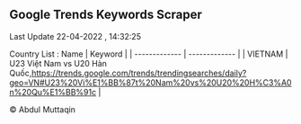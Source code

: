 

## Google Trends Keywords Scraper 
 
Last Update 22-04-2022 , 14:32:25

Country List :
 Name  | Keyword |
| ------------- | ------------- |
| VIETNAM | U23 Việt Nam vs U20 Hàn Quốc,https://trends.google.com/trends/trendingsearches/daily?geo=VN#U23%20Vi%E1%BB%87t%20Nam%20vs%20U20%20H%C3%A0n%20Qu%E1%BB%91c |



© Abdul Muttaqin 

